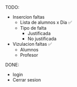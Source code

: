 TODO:
- Insercion faltas
  - Lista de alumnos x Dia ✅
  - Tipo de falta
    - Justificada
    - No justificada
- Vizulacion faltas ✅
  - Alumnos
  - Profesor


DONE:
- login
- Cerrar sesion
